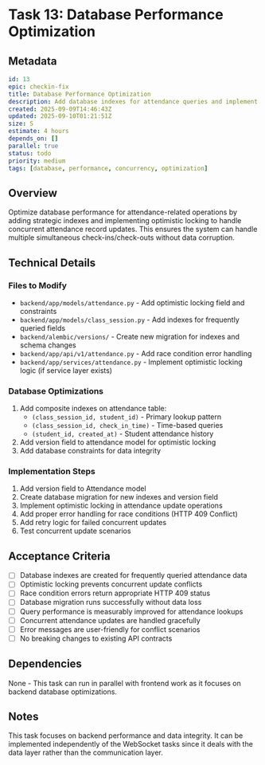 # Task 13: Database Performance Optimization

## Metadata
```yaml
id: 13
epic: checkin-fix
title: Database Performance Optimization
description: Add database indexes for attendance queries and implement optimistic locking for concurrent updates
created: 2025-09-09T14:46:43Z
updated: 2025-09-10T01:21:51Z
size: S
estimate: 4 hours
depends_on: []
parallel: true
status: todo
priority: medium
tags: [database, performance, concurrency, optimization]
```

## Overview
Optimize database performance for attendance-related operations by adding strategic indexes and implementing optimistic locking to handle concurrent attendance record updates. This ensures the system can handle multiple simultaneous check-ins/check-outs without data corruption.

## Technical Details

### Files to Modify
- `backend/app/models/attendance.py` - Add optimistic locking field and constraints
- `backend/app/models/class_session.py` - Add indexes for frequently queried fields
- `backend/alembic/versions/` - Create new migration for indexes and schema changes
- `backend/app/api/v1/attendance.py` - Add race condition error handling
- `backend/app/services/attendance.py` - Implement optimistic locking logic (if service layer exists)

### Database Optimizations
1. Add composite indexes on attendance table:
   - `(class_session_id, student_id)` - Primary lookup pattern
   - `(class_session_id, check_in_time)` - Time-based queries
   - `(student_id, created_at)` - Student attendance history
2. Add version field to attendance model for optimistic locking
3. Add database constraints for data integrity

### Implementation Steps
1. Add version field to Attendance model
2. Create database migration for new indexes and version field
3. Implement optimistic locking in attendance update operations
4. Add proper error handling for race conditions (HTTP 409 Conflict)
5. Add retry logic for failed concurrent updates
6. Test concurrent update scenarios

## Acceptance Criteria
- [ ] Database indexes are created for frequently queried attendance data
- [ ] Optimistic locking prevents concurrent update conflicts
- [ ] Race condition errors return appropriate HTTP 409 status
- [ ] Database migration runs successfully without data loss
- [ ] Query performance is measurably improved for attendance lookups
- [ ] Concurrent attendance updates are handled gracefully
- [ ] Error messages are user-friendly for conflict scenarios
- [ ] No breaking changes to existing API contracts

## Dependencies
None - This task can run in parallel with frontend work as it focuses on backend database optimizations.

## Notes
This task focuses on backend performance and data integrity. It can be implemented independently of the WebSocket tasks since it deals with the data layer rather than the communication layer.
